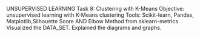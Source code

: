 UNSUPERVISED LEARNING
Task 8: Clustering with K-Means
Objective: unsupervised learning with K-Means clustering
Tools: Scikit-learn, Pandas, Matplotlib,Silhouette Score AND Elbow Method from sklearn-metrics
Visualized the DATA_SET.
Explained the diagrams and graphs.
